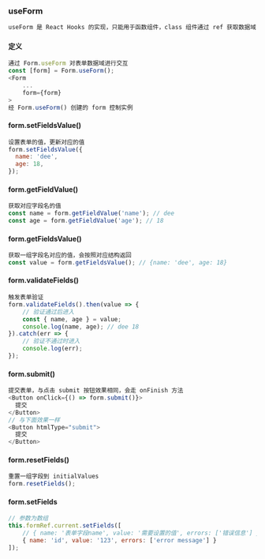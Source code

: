 ### useForm

```css
useForm 是 React Hooks 的实现，只能用于函数组件，class 组件通过 ref 获取数据域
```

#### 定义

```js
通过 Form.useForm 对表单数据域进行交互
const [form] = Form.useForm();
<Form
    ...
    form={form}
>
经 Form.useForm() 创建的 form 控制实例
```

#### form.setFieldsValue()

```js
设置表单的值，更新对应的值
form.setFieldsValue({
  name: 'dee',
  age: 18,
});
```

#### form.getFieldValue()

```js
获取对应字段名的值
const name = form.getFieldValue('name'); // dee
const age = form.getFieldValue('age'); // 18
```

#### form.getFieldsValue()

```js
获取一组字段名对应的值，会按照对应结构返回
const value = form.getFieldsValue(); // {name: 'dee', age: 18}
```

#### form.validateFields()

```js
触发表单验证
form.validateFields().then(value => {
	// 验证通过后进入
	const { name, age } = value;
	console.log(name, age); // dee 18
}).catch(err => {
	// 验证不通过时进入
	console.log(err);
});
```

#### form.submit()

```js
提交表单，与点击 submit 按钮效果相同，会走 onFinish 方法
<Button onClick={() => form.submit()}>
  提交
</Button>
// 与下面效果一样
<Button htmlType="submit">
  提交
</Button>
```

#### form.resetFields()

```js
重置一组字段到 initialValues
form.resetFields();
```

#### form.setFields

```js
// 参数为数组
this.formRef.current.setFields([
	// { name: '表单字段name', value: '需要设置的值', errors: ['错误信息'] }, 当 errors 为非空数组时，表单项呈现红色，
	{ name: 'id', value: '123', errors: ['error message'] }
]);
```

